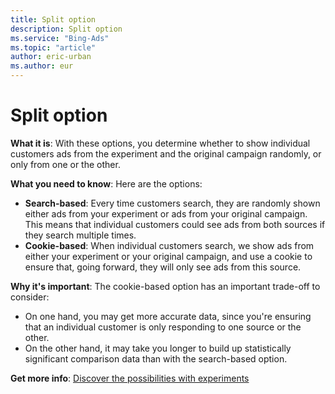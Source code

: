 ```yaml
---
title: Split option
description: Split option
ms.service: "Bing-Ads"
ms.topic: "article"
author: eric-urban
ms.author: eur
---
```


# Split option

**What it is**: With these options, you determine whether to show individual customers ads from the experiment and the original campaign randomly, or only from one or the other.

**What you need to know**: Here are the options:
- **Search-based**: Every time customers search, they are randomly shown either ads from your experiment or ads from your original campaign. This means that individual customers could see ads from both sources if they search multiple times.
- **Cookie-based**: When individual customers search, we show ads from either your experiment or your original campaign, and use a cookie to ensure that, going forward, they will only see ads from this source.

**Why it's important**: The cookie-based option has an important trade-off to consider:
- On one hand, you may get more accurate data, since you're ensuring that an individual customer is only responding to one source or the other.
- On the other hand, it may take you longer to build up statistically significant comparison data than with the search-based option.

**Get more info**: [Discover the possibilities with experiments](../hlp_BA_CONC_Experiments_About.md)


